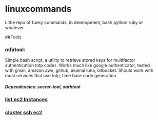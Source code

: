 # linuxcommands
Little repo of funky commands, in development, bash python ruby or whatever.


##Tools

### mfatool:
Simple bash script, a utility to retrieve stored keys for multifactor authentication totp codes. Works much like google authenticator, tested with gmail, amazon aws, github, akamai luna, bitbucket. 
Should work with most services that use totp, time base code generation.
##### Dependencies: secret-tool, oathtool

### [list ec2 Instances](docs/listec2instances.md)
### [cluster ssh ec2](docs/clustersshec2.md)